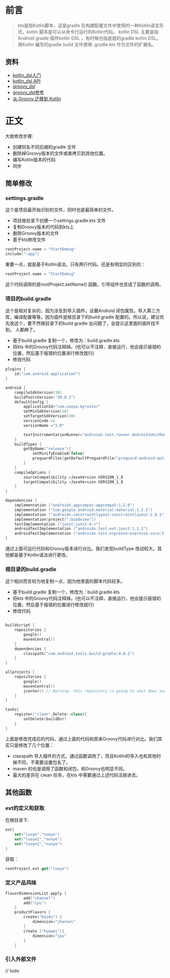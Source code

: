 # 前言
> kts是指Kotlin脚本，这是gradle 在构建配置文件中使用的一种Kotlin语言形式，kotlin 脚本是可以从命令行运行的Kotlin代码。
> kotlin DSL 主要是指Android gradle 插件kotlin DSL ，有时候也指底层的gradle kotlin DSL。用Kotlin 编写的gradle build 文件使用
> .gradle.kts 作为文件的扩展名。
## 资料
* [kotlin_dsl入门](https://docs.gradle.org/current/userguide/kotlin_dsl.html)
* [kotlin_dsl API](https://gradle.github.io/kotlin-dsl-docs/api/)  
* [groovy_dsl](https://docs.gradle.org/current/userguide/groovy_build_script_primer.html)
* [groovy_dsl参考](https://docs.gradle.org/current/dsl/index.html)
* [从 Groovy 迁移到 Kotlin](https://docs.gradle.org/current/userguide/migrating_from_groovy_to_kotlin_dsl.html)
# 正文 

大致修改步骤:
* 创建同名不同后缀的gradle 文件 
* 删除掉Groovy版本的文件或者拷贝到其他位置。
* 编写Kotlin版本的代码 
* 同步 
## 简单修改
### settings.gradle 
这个是项目最开始识别的文件，同时也是最简单的文件。
* 项目根目录下创建一个settings.gradle.kts 文件
* 复制Groovy版本的代码到kts上
* 删除Groovy版本的文件
* 基于kts修改文件
````kotlin
rootProject.name = "StartDebug"
include(":app")
````
重要一点，就是基于Kotlin语法。只有两行代码。还是有明显的区别的：
````kotlin
rootProject.name = "StartDebug"
````
这个代码调用的是rootProject.setName() 函数。引导组件也变成了函数的调用。
### 项目的build.gradle
这个是相对复杂的，因为涉及到导入插件，设置Android 闭包属性。导入第三方库，编译配置等等。因为插件是根目录下的build.gradle 配置的。所以说，建议优先改这个，要不然根目录下的build.gradle 出问题了，会提示这里面的插件找不到。
人都麻了。
* 基于build.gradle 复制一个，修改为：build.gradle.kts
* 将kts 中的Groovy代码注释掉。(也可以不注释，直接运行，他会提示报错的位置，然后基于报错的位置进行修改就行)
* 修改代码
````kotlin
plugins {
    id("com.android.application")
}

android {
    compileSdkVersion(30)
    buildToolsVersion("30.0.2")
    defaultConfig {
        applicationId="com.nuoye.myrouter"
        setMinSdkVersion(16)
        setTargetSdkVersion(30)
        versionCode =1
        versionName ="1.0"

        testInstrumentationRunner="androidx.test.runner.AndroidJUnitRunner"
    }
    buildTypes {
        getByName("release"){
            setMinifyEnabled(false)
            proguardFiles(getDefaultProguardFile("proguard-android-optimize.txt"), "proguard-rules.pro")
        }
    }
    compileOptions {
        sourceCompatibility =JavaVersion.VERSION_1_8
        targetCompatibility =JavaVersion.VERSION_1_8
    }
}

dependencies {
    implementation ("androidx.appcompat:appcompat:1.2.0")
    implementation ("com.google.android.material:material:1.2.1")
    implementation ("androidx.constraintlayout:constraintlayout:2.0.1")
    implementation(project(":bindview"))
    testImplementation ("junit:junit:4.+")
    androidTestImplementation ("androidx.test.ext:junit:1.1.2")
    androidTestImplementation ("androidx.test.espresso:espresso-core:3.3.0")
}
````
通过上面可运行代码和Groovy版本进行对比。我们发现buildType 改动较大。其他都是基于Kotlin语法进行更改。
### 根目录的build.gradle 
这个相对而言较为地复制一点，因为他里面的脚本代码较多。
* 基于build.gradle 复制一个，修改为：build.gradle.kts
* 将kts 中的Groovy代码注释掉。(也可以不注释，直接运行，他会提示报错的位置，然后基于报错的位置进行修改就行)
* 修改代码
````kotlin

buildscript {
    repositories {
        google()
        mavenCentral()
    }
    dependencies {
        classpath("com.android.tools.build:gradle:4.0.2")
    }
}

allprojects {
    repositories {
        google()
        mavenCentral()
        jcenter() // Warning: this repository is going to shut down soon
    }
}

tasks{
    register("clean",Delete::class){
        setDelete(buildDir)
    }
}
````
上面是修改完成后的代码，通过上面的代码和原来Groovy代码进行对比。我们其实只是修改了几个位置：
* classpath 导入插件的方式，通过函数调用了，而且Kotlin的导入也和其他时候不同，不需要设置包名了。
* maven 的也是调用了函数和闭包，和Groovy也明显不同。
* 最大的差异在 clean 任务，在kts 中需要通过上述代码注册进去。
## 其他函数
### ext的定义和获取
在根目录下:
```kotlin
ext{
    set("luoye","nuoye")
    set("luoye1","nuoye")
    set("luoye2","nuoye")
}
```
获取：
````kotlin
rootProject.ext.get("luoye")
````
### 定义产品风味
````kotlin
flavorDimensionList.apply {
        add("channel")
        add("cpu")
    }
    productFlavors {
        create("baidu") {
            dimension="channel"
        }
        create ("huawei"){
            dimension="cpu"
        }
    }
````
### 引入外部文件 
// todo 
